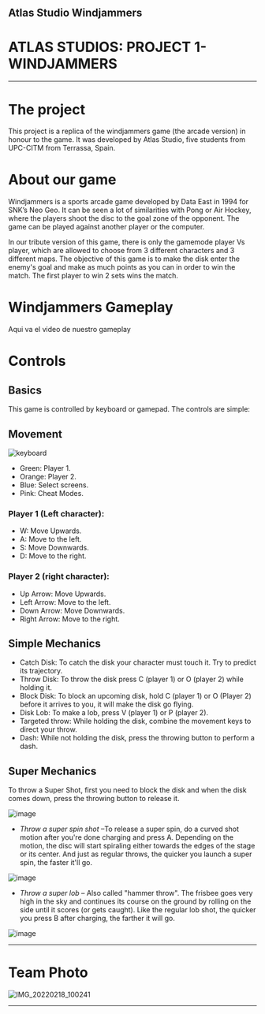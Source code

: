 ## Atlas Studio Windjammers

# ATLAS STUDIOS: PROJECT 1- WINDJAMMERS

***

# The project

This project is a replica of the windjammers game (the arcade version) in honour to the game.
It was developed by Atlas Studio, five students from UPC-CITM from Terrassa, Spain.

# About our game

Windjammers is a sports arcade game developed by Data East in 1994 for SNK’s Neo Geo. It can be seen a lot of similarities with Pong or Air Hockey, where the players shoot the disc to the goal zone of the opponent. The game can be played against another player or the computer.

In our tribute version of this game, there is only the gamemode player Vs player, which are allowed to choose from 3 different characters and 3 different maps. 
The objective of this game is to make the disk enter the enemy's goal and make as much points as you can in order to win the match. The first player to win 2 sets wins the match.

# Windjammers Gameplay

Aqui va el video de nuestro gameplay

# **Controls**

## Basics

This game is controlled by keyboard or gamepad. 
The controls are simple: 

## Movement

![keyboard](https://user-images.githubusercontent.com/99905953/172162742-4661ccd0-ffc4-4edd-9ca4-1c199184c055.png)

- Green: Player 1.
- Orange: Player 2.
- Blue: Select screens.
- Pink: Cheat Modes.

### Player 1 (Left character):
- W: Move Upwards.
- A: Move to the left.
- S: Move Downwards.
- D: Move to the right.

### Player 2 (right character):
- Up Arrow: Move Upwards.
- Left Arrow: Move to the left.
- Down Arrow: Move Downwards.
- Right Arrow: Move to the right.




## Simple Mechanics

- Catch Disk: To catch the disk your character must touch it. Try to predict its trajectory.
- Throw Disk: To throw the disk press C (player 1) or O (player 2) while holding it.
- Block Disk: To block an upcoming disk, hold C (player 1) or O (Player 2) before it arrives to you, it will make the disk go flying.
- Disk Lob: To make a lob, press V (player 1) or P (player 2).
- Targeted throw: While holding the disk, combine the movement keys to direct your throw.
- Dash: While not holding the disk, press the throwing button to perform a dash.


   
## Super Mechanics

To throw a Super Shot, first you need to block the disk and when the disk comes down, press the throwing button to release it.

![image](https://user-images.githubusercontent.com/99950138/156935743-5f720fb6-1693-4326-8d4a-a3f62b0ecda1.png)

 
- *Throw a super spin shot* –To release a super spin, do a curved shot motion after you're done charging and press A. Depending on the motion, the disc will start spiraling either towards the edges of the stage or its center. And just as regular throws, the quicker you launch a super spin, the faster it'll go.

![image](https://user-images.githubusercontent.com/99950138/156935751-c84b223e-0ec2-45ec-8259-79c01ef0b3bc.png)


- *Throw a super lob* – Also called "hammer throw". The frisbee goes very high in the sky and continues its course on the ground by rolling on the side until it scores (or gets caught). Like the regular lob shot, the quicker you press B after charging, the farther it will go.

![image](https://user-images.githubusercontent.com/99950138/156935766-b33797f6-e71d-49e4-9b23-c47426a73814.png)


***





# Team Photo
![IMG_20220218_100241](https://user-images.githubusercontent.com/99949891/156900215-e9541ebc-0f53-4dd9-9dad-71796c68718a.jpg)

***

